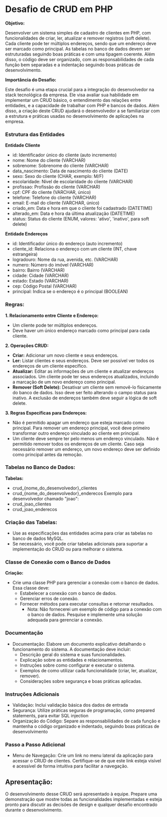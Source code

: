 # Desafio de CRUD em PHP

**Objetivo:**

Desenvolver um sistema simples de cadastro de clientes em PHP, com funcionalidades de criar, ler, atualizar e remover registros (soft delete). Cada cliente pode ter múltiplos endereços, sendo que um endereço deve ser marcado como principal. As tabelas no banco de dados devem ser estruturadas seguindo boas práticas e com uma tipagem coerente. Além disso, o código deve ser organizado, com as responsabilidades de cada função bem separadas e a indentação seguindo boas práticas de desenvolvimento.

**Importância do Desafio:**
  
Este desafio é uma etapa crucial para a integração do desenvolvedor na stack tecnológica da empresa. Ele visa avaliar sua habilidade em implementar um CRUD básico, o entendimento das relações entre entidades, e a capacidade de trabalhar com PHP e bancos de dados. Além disso, a criação deste CRUD ajudará o desenvolvedor a se familiarizar com a estrutura e práticas usadas no desenvolvimento de aplicações na empresa.

### Estrutura das Entidades
**Entidade Cliente**

* id: Identificador único do cliente (auto incremento)
* nome: Nome do cliente (VARCHAR)
* sobrenome: Sobrenome do cliente (VARCHAR)
* data_nascimento: Data de nascimento do cliente (DATE)
* sexo: Sexo do cliente (CHAR, exemplo: M/F)
* escolaridade: Nível de escolaridade do cliente (VARCHAR)
* profissao: Profissão do cliente (VARCHAR)
* cpf: CPF do cliente (VARCHAR, único)
* telefone: Telefone do cliente (VARCHAR)
* email: E-mail do cliente (VARCHAR, único)
* criado_em: Data e hora em que o cliente foi cadastrado (DATETIME)
* alterado_em: Data e hora da última atualização (DATETIME)
* status: Status do cliente (ENUM, valores: 'ativo', 'inativo', para soft delete)

**Entidade Endereços**
* id: Identificador único do endereço (auto incremento)
* cliente_id: Relaciona o endereço com um cliente (INT, chave estrangeira)
* logradouro: Nome da rua, avenida, etc. (VARCHAR)
* numero: Número do imóvel (VARCHAR)
* bairro: Bairro (VARCHAR)
* cidade: Cidade (VARCHAR)
* estado: Estado (VARCHAR)
* cep: Código Postal (VARCHAR)
* principal: Indica se o endereço é o principal (BOOLEAN)

### Regras:
**1. Relacionamento entre Cliente e Endereço:**
- Um cliente pode ter múltiplos endereços.
- Deve haver um único endereço marcado como principal para cada cliente.

**2. Operações CRUD:**
- **Criar:** Adicionar um novo cliente e seus endereços.
- **Ler:** Listar clientes e seus endereços. Deve ser possível ver todos os endereços de um cliente específico.
- **Atualizar:** Editar as informações de um cliente e atualizar endereços associados. Um cliente pode ter seus endereços atualizados, incluindo a marcação de um novo endereço como principal.
- **Remover (Soft Delete):** Desativar um cliente sem removê-lo fisicamente do banco de dados. Isso deve ser feito alterando o campo status para inativo. A exclusão de endereços também deve seguir a lógica de soft delete.

**3. Regras Específicas para Endereços:**
- Não é permitido apagar um endereço que esteja marcado como principal. Para remover um endereço principal, você deve primeiro transformar outro endereço vinculado ao cliente em principal.
- Um cliente deve sempre ter pelo menos um endereço vinculado. Não é permitido remover todos os endereços de um cliente. Caso seja necessário remover um endereço, um novo endereço deve ser definido como principal antes da remoção.

### Tabelas no Banco de Dados:
**Tabelas:**
- crud_{nome_do_desenvolvedor}_clientes
- crud_{nome_do_desenvolvedor}_enderecos
Exemplo para desenvolvedor chamado "joao":
- crud_joao_clientes
- crud_joao_enderecos
### Criação das Tabelas:
- Use as especificações das entidades acima para criar as tabelas no banco de dados MySQL.
- Se necessário, você pode criar tabelas adicionais para suportar a implementação do CRUD ou para melhorar o sistema.
### Classe de Conexão com o Banco de Dados
**Criação:**
- Crie uma classe PHP para gerenciar a conexão com o banco de dados. Essa classe deve:
  - Estabelecer a conexão com o banco de dados.
  - Gerenciar erros de conexão.
  - Fornecer métodos para executar consultas e retornar resultados.
    - Nota: Não fornecerei um exemplo de código para a conexão com o banco de dados. Pesquise e implemente uma solução adequada para gerenciar a conexão.
      
### Documentação
- Documentação: Elabore um documento explicativo detalhando o funcionamento do sistema. A documentação deve incluir:
  - Descrição geral do sistema e suas funcionalidades.
  - Explicação sobre as entidades e relacionamentos.
  - Instruções sobre como configurar e executar o sistema.
  - Exemplos de como utilizar cada funcionalidade (criar, ler, atualizar, remover).
  - Considerações sobre segurança e boas práticas aplicadas.
### Instruções Adicionais
- Validação: Inclui validação básica dos dados de entrada
- Segurança: Utilize práticas seguras de programação, como prepared statements, para evitar SQL injection
- Organização do Código: Separe as responsabilidades de cada função e mantenha o código organizado e indentado, seguindo boas práticas de desenvolvimento

### Passo a Passo Adicional
-  Menu de Navegação: Crie um link no menu lateral da aplicação para acessar o CRUD de clientes. Certifique-se de que este link esteja visível e acessível de forma intuitiva para facilitar a navegação.

## Apresentação:
O desenvolvimento desse CRUD será apresentado à equipe. Prepare uma demonstração que mostre todas as funcionalidades implementadas e esteja pronto para discutir as decisões de design e qualquer desafio encontrado durante o desenvolvimento.

